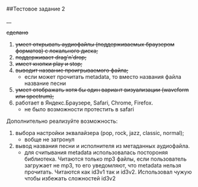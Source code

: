 ##Тестовое задание 2

__

~~сделано~~

1. ~~умеет открывать аудиофайлы (поддерживаемых браузером форматов) с локального диска;~~
2. ~~поддерживает drag'n'drop;~~
3. ~~имеет кнопки play и stop;~~
4. ~~выводит название проигрываемого файла;~~
	* если может прочитать metadata, то вместо названия файла название песни
5. ~~умеет отображать хотя бы один вариант визуализации (waveform или spectrum);~~
6. работает в Яндекс.Браузере, Safari, Chrome, Firefox.
	* не было возможности протестить в safari

Дополнительно реализуйте возможность:

1. выбора настройки эквалайзера (pop, rock, jazz, classic, normal);
	* вобще не затронул
2. вывод названия песни и исполнителя из метаданных аудиофайла.
	* для считывания metadata использовалась постороняя библиотека. Читаются только mp3 файлы, если пользователь загружает не mp3, то его уведомляют, что metadata нельзя прочитать. Читаются как id3v1 так и id3v2. Использовал чужую чтобы избежать сложностей id3v2
